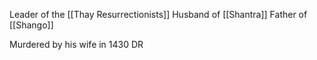 Leader of the [[Thay Resurrectionists]]
Husband of [[Shantra]]
Father of [[Shango]]

Murdered by his wife in 1430 DR